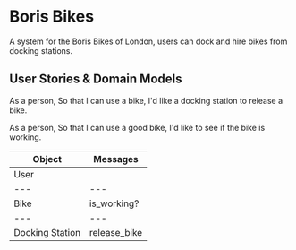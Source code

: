 # Boris Bikes

A system for the Boris Bikes of London, users can dock and hire bikes from docking stations.

## User Stories & Domain Models

As a person,
So that I can use a bike,
I'd like a docking station to release a bike.

As a person,
So that I can use a good bike,
I'd like to see if the bike is working.

| **Object** | **Messages** |
|--- | --- |
| User | |
| --- | --- |
| Bike | is_working? |
| --- | --- |
| Docking Station | release_bike |
